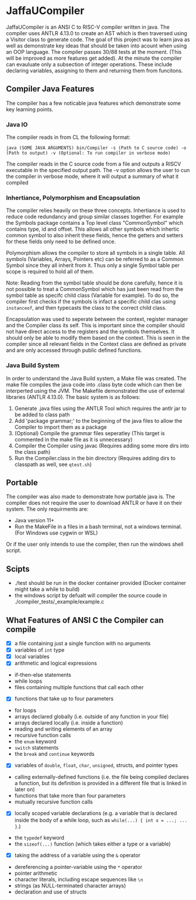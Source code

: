# JaffaUCompiler

JaffaUCompiler is an ANSI C to RISC-V compiler written in java. The compiler uses ANTLR 4.13.0 to create an AST which is then traversed using a Visitor class to generate code. The goal of this project was to learn java as well as demonstrate key ideas that should be taken into acount when using an OOP language. The compiler passes 30/88 tests at the moment. (This will be improved as more features get added). At the minute the compiler can evauluate only a subsection of integer operations. These include declaring variables, assigning to them and returning them from funcitons.

## Compiler Java Features

The compiler has a few noticable java features which demonstrate some key learning points. 

### Java IO
The compiler reads in from CL the following format:

`java (SOME JAVA ARGUMENTS) bin/Compiler -s (Path to C source code) -o (Path to output) -v (Optional: To run compiler in verbose mode)`

The compiler reads in the C source code from a file and outputs a RISCV executable in the specified output path. The -v option allows the user to cun the compiler in verbose mode, where it will output a summary of what it compiled

### Inhertiance, Polymorphism and Encapsulation 
The compiler relies heavily on these three concepts. Inhertiance is used to reduce code redundancy and group similar classes together. For example the Symbols package contains a Top level class "CommonSymbol" which contains type, id and offset. This allows all other symbols which inhertic common symbol to also inherit these fields, hence the getters and setters for these fields only need to be defined once. 

Polymorphism allows the compiler to store all symbols in a single table. All symbols (Variables, Arrays, Pointers etc) can be referred to as a Common Symbol since they all inherit from it. Thus only a single Symbol table per scope is required to hold all of them. 

Note: Reading from the symbol table should be done carefully, hence it is not possible to treat a CommonSymbol which has just been read from the symbol table as specifc child class (Variable for example). To do so, the compiler first checks if the symbols is infact a specific child clas using `instanceof`, and then typecasts the class to the correct child class.

Encapsulation was used to seperate between the context, register manager and the Compiler class its self. This is important since the compiler should not have direct access to the registers and the symbols themselves. It should only be able to modify them based on the context. This is seen in the compiler since all relevant fields in the Context class are defined as private and are only accessed through public defined functions.
### Java Build System

In order to understand the Java Build system, a Make file was created. The make file compiles the java code into .class byte code which can then be interperted using the JVM. The Makefile demonstrated the use of external libraries (ANTLR 4.13.0). The basic system is as follows:
1. Generate .java files using the ANTLR Tool which requires the antlr jar to be added to class path
2. Add 'package grammar;' to the beginning of the java files to allow the Compiler to import them as a package
3. (Optional) Compile the grammar files seperatley 
(This target is commented in the make file as it is unnecessary)
4. Compiler the Compiler using javac (Requires adding some more dirs into the class path)
5. Run the Compiler.class in the bin directory (Requires adding dirs to classpath as well, see `qtest.sh`)

## Portable

The compiler was also made to demonstrate how portable java is. The compiler does not require the user to download ANTLR or have it on their system. 
The only requirments are: 
* Java version 11+
* Run the MakeFile in a files in a bash terminal, not a windows terminal. (For Windows use cygwin or WSL)

Or if the user only intends to use the compiler, then run the windows shell script.

## Scipts 
* ./test should be run in the docker container provided (Docker container might take a while to build)
* the windows script by defualt will compiler the source coude in ./compiler_tests/_example/example.c 


## What Features of ANSI C the Compiler can compile

- [x] a file containing just a single function with no arguments
- [x] variables of `int` type
- [x] local variables
- [x] arithmetic and logical expressions
- if-then-else statements
- while loops
- files containing multiple functions that call each other
- [x] functions that take up to four parameters
- for loops
- arrays declared globally (i.e. outside of any function in your file)
- arrays declared locally (i.e. inside a function)
- reading and writing elements of an array
- recursive function calls
- the `enum` keyword
- `switch` statements
- the `break` and `continue` keywords
- [x] variables of `double`, `float`, `char`, `unsigned`, structs, and pointer types
- calling externally-defined functions (i.e. the file being compiled declares a function, but its definition is provided in a different file that is linked in later on)
- functions that take more than four parameters
- mutually recursive function calls
- [x] locally scoped variable declarations (e.g. a variable that is declared inside the body of a while loop, such as `while(...) { int x = ...; ... }`.)
- the `typedef` keyword
- the `sizeof(...)` function (which takes either a type or a variable)
- [x] taking the address of a variable using the `&` operator
- dereferencing a pointer-variable using the `*` operator
- pointer arithmetic
- character literals, including escape sequences like `\n`
- strings (as NULL-terminated character arrays)
- declaration and use of structs























